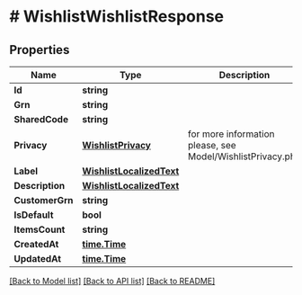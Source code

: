 # # WishlistWishlistResponse


## Properties 


Name | Type | Description | Notes
------------ | ------------- | ------------- | -------------
**Id**| **string** |   | [optional]
**Grn**| **string** |   | [optional]
**SharedCode**| **string** |   | [optional]
**Privacy**| [**WishlistPrivacy**](WishlistPrivacy.md) |  for more information please, see Model/WishlistPrivacy.php  | [optional] [default to UNKNOWN]
**Label**| [**WishlistLocalizedText**](WishlistLocalizedText.md) |   | [optional]
**Description**| [**WishlistLocalizedText**](WishlistLocalizedText.md) |   | [optional]
**CustomerGrn**| **string** |   | [optional]
**IsDefault**| **bool** |   | [optional]
**ItemsCount**| **string** |   | [optional]
**CreatedAt**| [**time.Time**](time.Time.md) |   | [optional]
**UpdatedAt**| [**time.Time**](time.Time.md) |   | [optional]


[[Back to Model list]](../../README.md#models) [[Back to API list]](../../README.md#endpoints) [[Back to README]](../../README.md)

